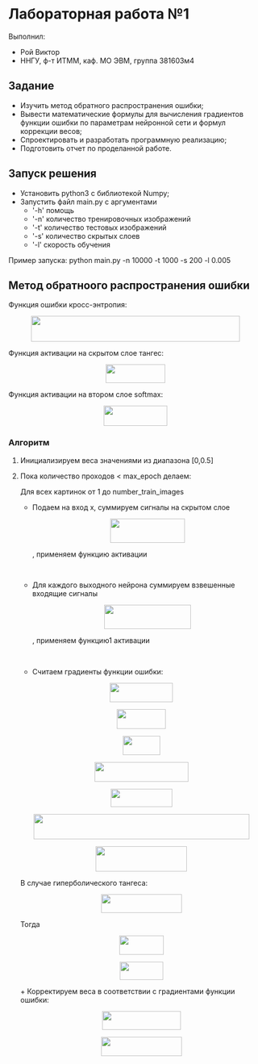 # Лабораторная работа №1

Выполнил:
 - Рой Виктор
 - ННГУ, ф-т ИТММ, каф. МО ЭВМ, группа 381603м4

## Задание
 - Изучить метод обратного распространения ошибки;
 - Вывести математические формулы для вычисления градиентов функции ошибки по параметрам
нейронной сети и формул коррекции весов;
 - Спроектировать и разработать программную реализацию;
 - Подготовить отчет по проделанной работе. 
 
## Запуск решения
 - Установить python3 c библиотекой Numpy;
 - Запустить файл main.py с аргументами 
 	- '-h' помощь 
 	- '-n' количество тренировочных изображений
 	- '-t' количество тестовых изображений
 	- '-s' количество скрытых слоев
 	- '-l' скорость обучения

Пример запуска: python main.py -n 10000 -t 1000 -s 200 -l 0.005

## Метод обратноого распространения ошибки
Функция ошибки кросс-энтропия:
<p align="center"><img src="https://rawgit.com/ViktorRoy94/deep_learning/master//lab1/tex/b36cdd66cc930db82e0861639504c0eb.svg?invert_in_darkmode" align=middle width=413.50154999999995pt height=50.226165pt/></p>

Функция активации на скрытом слое тангес:
<p align="center"><img src="https://rawgit.com/ViktorRoy94/deep_learning/master//lab1/tex/ed95e6fc19764479cbcac06b6293beab.svg?invert_in_darkmode" align=middle width=117.602925pt height=37.147275pt/></p>

Функция активации на втором слое softmax:
<p align="center"><img src="https://rawgit.com/ViktorRoy94/deep_learning/master//lab1/tex/f8ce48e4708e476899413ca68cba9971.svg?invert_in_darkmode" align=middle width=126.424485pt height=40.62036pt/></p>

### Алгоритм
1. Инициализируем веса значениями из диапазона [0,0.5]
2. Пока количество проходов < max_epoch делаем:

	Для всех картинок от 1 до number_train_images
	+ Подаем на вход x, суммируем cигналы на скрытом слое <p align="center"><img src="https://rawgit.com/ViktorRoy94/deep_learning/master//lab1/tex/24e5debb20cdd9d2d9a3364b5f0e09b4.svg?invert_in_darkmode" align=middle width=147.64645499999997pt height=47.988764999999994pt/></p>, применяем функцию активации <p align="center"><img src="https://rawgit.com/ViktorRoy94/deep_learning/master//lab1/tex/7912182562a715a981fff4ab40bfb87a.svg?invert_in_darkmode" align=middle width=74.16288pt height=16.438356pt/></p>

	+ Для каждого выходного нейрона суммируем взвешенные входящие сигналы <p align="center"><img src="https://rawgit.com/ViktorRoy94/deep_learning/master//lab1/tex/cacf919e976e1bdd2a2e0f6b2874fbfa.svg?invert_in_darkmode" align=middle width=172.5438pt height=47.49789pt/></p>, применяем функцию1 активации <p align="center"><img src="https://rawgit.com/ViktorRoy94/deep_learning/master//lab1/tex/3fe630f6471f966a0ee2f8751b8ffbfc.svg?invert_in_darkmode" align=middle width=75.84291pt height=17.031959999999998pt/></p>

	+ Считаем градиенты функции ошибки:

	<p align="center"><img src="https://rawgit.com/ViktorRoy94/deep_learning/master//lab1/tex/33a5033e2a26ab9a0fdd1e5448f360f8.svg?invert_in_darkmode" align=middle width=125.15744999999998pt height=38.51529pt/></p>

	<p align="center"><img src="https://rawgit.com/ViktorRoy94/deep_learning/master//lab1/tex/f31d0c7bd21cc5253aa7b195bbef0523.svg?invert_in_darkmode" align=middle width=96.984855pt height=38.51529pt/></p>

	<p align="center"><img src="https://rawgit.com/ViktorRoy94/deep_learning/master//lab1/tex/73d12a65bbf307b427bcf40f4e138867.svg?invert_in_darkmode" align=middle width=73.42417499999999pt height=38.51529pt/></p>

	<p align="center"><img src="https://rawgit.com/ViktorRoy94/deep_learning/master//lab1/tex/902c32840fc99fdf2a8963a1f8f77d64.svg?invert_in_darkmode" align=middle width=186.64469999999997pt height=38.51529pt/></p>

	<p align="center"><img src="https://rawgit.com/ViktorRoy94/deep_learning/master//lab1/tex/c8a6c938ccd9641d27cb2404ac4cf16c.svg?invert_in_darkmode" align=middle width=121.93533pt height=36.27789pt/></p>

	<p align="center"><img src="https://rawgit.com/ViktorRoy94/deep_learning/master//lab1/tex/e5fe7703c9325ead4c97db212f417354.svg?invert_in_darkmode" align=middle width=427.55789999999996pt height=50.226165pt/></p>

	<p align="center"><img src="https://rawgit.com/ViktorRoy94/deep_learning/master//lab1/tex/cb94e20f4bd01e87c2e1c95ef063383e.svg?invert_in_darkmode" align=middle width=180.84165pt height=50.226165pt/></p>

 	 В случае гиперболического тангеса: 

	<p align="center"><img src="https://rawgit.com/ViktorRoy94/deep_learning/master//lab1/tex/a2d1f5c4c1cfd4eb7b679350d8aeb85d.svg?invert_in_darkmode" align=middle width=160.38198pt height=36.27789pt/></p>

 	 Тогда 

	<p align="center"><img src="https://rawgit.com/ViktorRoy94/deep_learning/master//lab1/tex/e047b5019a674502886d7230d6dfb0ad.svg?invert_in_darkmode" align=middle width=87.65657999999999pt height=38.51529pt/></p>

	<p align="center"><img src="https://rawgit.com/ViktorRoy94/deep_learning/master//lab1/tex/abe9d2643906994afdf0355a0f9f34d3.svg?invert_in_darkmode" align=middle width=86.17636499999999pt height=36.27789pt/></p>
	+ Корректируем веса в соответствии с градиентами функции ошибки:

	<p align="center"><img src="https://rawgit.com/ViktorRoy94/deep_learning/master//lab1/tex/e3b96ae350a7aaac265e6ce1ad594b5a.svg?invert_in_darkmode" align=middle width=155.663805pt height=36.27789pt/></p>

	<p align="center"><img src="https://rawgit.com/ViktorRoy94/deep_learning/master//lab1/tex/b1af6355d19d273f5321c89b4e081f8d.svg?invert_in_darkmode" align=middle width=160.22423999999998pt height=38.51529pt/></p>
